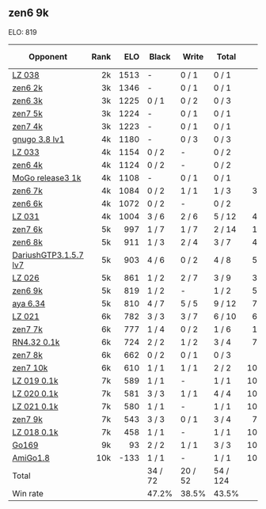 ## zen6 9k ##

ELO: 819

Opponent | Rank | ELO | Black | Write | Total | Win rate
---------|-----:|----:|-------|-------|-------|-------:
[LZ 038](LZ%20038.md) | 2k | 1513 | - | 0 / 1 | 0 / 1 | 0.0%
[zen6 2k](zen6%202k.md) | 3k | 1346 | - | 0 / 1 | 0 / 1 | 0.0%
[zen6 3k](zen6%203k.md) | 3k | 1225 | 0 / 1 | 0 / 2 | 0 / 3 | 0.0%
[zen7 5k](zen7%205k.md) | 3k | 1224 | - | 0 / 1 | 0 / 1 | 0.0%
[zen7 4k](zen7%204k.md) | 3k | 1223 | - | 0 / 1 | 0 / 1 | 0.0%
[gnugo 3.8 lv1](gnugo%203.8%20lv1.md) | 4k | 1180 | - | 0 / 3 | 0 / 3 | 0.0%
[LZ 033](LZ%20033.md) | 4k | 1154 | 0 / 2 | - | 0 / 2 | 0.0%
[zen6 4k](zen6%204k.md) | 4k | 1124 | 0 / 2 | - | 0 / 2 | 0.0%
[MoGo release3 1k](MoGo%20release3%201k.md) | 4k | 1108 | - | 0 / 1 | 0 / 1 | 0.0%
[zen6 7k](zen6%207k.md) | 4k | 1084 | 0 / 2 | 1 / 1 | 1 / 3 | 33.3%
[zen6 6k](zen6%206k.md) | 4k | 1072 | 0 / 2 | - | 0 / 2 | 0.0%
[LZ 031](LZ%20031.md) | 4k | 1004 | 3 / 6 | 2 / 6 | 5 / 12 | 41.7%
[zen7 6k](zen7%206k.md) | 5k | 997 | 1 / 7 | 1 / 7 | 2 / 14 | 14.3%
[zen6 8k](zen6%208k.md) | 5k | 911 | 1 / 3 | 2 / 4 | 3 / 7 | 42.9%
[DariushGTP3.1.5.7 lv7](DariushGTP3.1.5.7%20lv7.md) | 5k | 903 | 4 / 6 | 0 / 2 | 4 / 8 | 50.0%
[LZ 026](LZ%20026.md) | 5k | 861 | 1 / 2 | 2 / 7 | 3 / 9 | 33.3%
[zen6 9k](zen6%209k.md) | 5k | 819 | 1 / 2 | - | 1 / 2 | 50.0%
[aya 6.34](aya%206.34.md) | 5k | 810 | 4 / 7 | 5 / 5 | 9 / 12 | 75.0%
[LZ 021](LZ%20021.md) | 6k | 782 | 3 / 3 | 3 / 7 | 6 / 10 | 60.0%
[zen7 7k](zen7%207k.md) | 6k | 777 | 1 / 4 | 0 / 2 | 1 / 6 | 16.7%
[RN4.32 0.1k](RN4.32%200.1k.md) | 6k | 724 | 2 / 2 | 1 / 2 | 3 / 4 | 75.0%
[zen7 8k](zen7%208k.md) | 6k | 662 | 0 / 2 | 0 / 1 | 0 / 3 | 0.0%
[zen7 10k](zen7%2010k.md) | 6k | 610 | 1 / 1 | 1 / 1 | 2 / 2 | 100.0%
[LZ 019 0.1k](LZ%20019%200.1k.md) | 7k | 589 | 1 / 1 | - | 1 / 1 | 100.0%
[LZ 020 0.1k](LZ%20020%200.1k.md) | 7k | 581 | 3 / 3 | 1 / 1 | 4 / 4 | 100.0%
[LZ 021 0.1k](LZ%20021%200.1k.md) | 7k | 580 | 1 / 1 | - | 1 / 1 | 100.0%
[zen7 9k](zen7%209k.md) | 7k | 543 | 3 / 3 | 0 / 1 | 3 / 4 | 75.0%
[LZ 018 0.1k](LZ%20018%200.1k.md) | 7k | 458 | 1 / 1 | - | 1 / 1 | 100.0%
[Go169](Go169.md) | 9k | 93 | 2 / 2 | 1 / 1 | 3 / 3 | 100.0%
[AmiGo1.8](AmiGo1.8.md) | 10k | -133 | 1 / 1 | - | 1 / 1 | 100.0%
Total | | | 34 / 72 | 20 / 52 | 54 / 124 | 
Win rate| | | 47.2% | 38.5% | 43.5% | 
